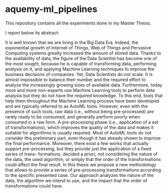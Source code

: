 # aquemy-ml_pipelines

This repository contains all the experiments done in my Master Thesis.

I report below its abstract:

It is well known that we are living in the Big Data Era. Indeed, the exponential growth of Internet of Things, Web of Things and Pervasive Computing systems greatly increased the amount of stored data. Thanks to the availability of data, the figure of the Data Scientist has become one of the most sought, because he is capable of transforming data, performing analysis on it, and applying Machine Learning techniques to improve the business decisions of companies. Yet, Data Scientists do not scale. It is almost impossible to balance their number and the required effort to analyze the increasingly growing sizes of available data. Furthermore, today more and more non-experts use Machine Learning tools to perform data analysis but they do not have the required knowledge. To this end, tools that help them throughout the Machine Learning process have been developed and are typically referred to as AutoML tools. However, even with the presence of such tools, raw data (i.e., without being pre-processed) are rarely ready to be consumed, and generally perform poorly when consumed in a raw form. A pre-processing phase (i.e., application of a set of transformations), which improves the quality of the data and makes it suitable for algorithms is usually required.
Most of AutoML tools do not consider this preliminary part, even though it has already shown to improve the final performance. Moreover, there exist a few works that actually support pre-processing, but they provide just the application of a fixed series of trans- formations, decided a priori, not considering the nature of the data, the used algorithm, or simply that the order of the transformations could affect the final result. In this thesis we propose a new methodology that allows to provide a series of pre-processing transformations according to the specific presented case. Our approach analyzes the nature of the data, the algorithm we intend to use, and the impact that the order of transformations could have.
